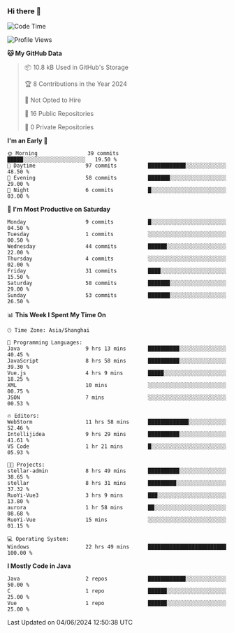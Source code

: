 ### Hi there 👋
<!--START_SECTION:waka-->
![Code Time](http://img.shields.io/badge/Code%20Time-369%20hrs%2056%20mins-blue)

![Profile Views](http://img.shields.io/badge/Profile%20Views-0-blue)

**🐱 My GitHub Data** 

> 📦 10.8 kB Used in GitHub's Storage 
 > 
> 🏆 8 Contributions in the Year 2024
 > 
> 🚫 Not Opted to Hire
 > 
> 📜 16 Public Repositories 
 > 
> 🔑 0 Private Repositories 
 > 
**I'm an Early 🐤** 

```text
🌞 Morning                39 commits          █████░░░░░░░░░░░░░░░░░░░░   19.50 % 
🌆 Daytime                97 commits          ████████████░░░░░░░░░░░░░   48.50 % 
🌃 Evening                58 commits          ███████░░░░░░░░░░░░░░░░░░   29.00 % 
🌙 Night                  6 commits           █░░░░░░░░░░░░░░░░░░░░░░░░   03.00 % 
```
📅 **I'm Most Productive on Saturday** 

```text
Monday                   9 commits           █░░░░░░░░░░░░░░░░░░░░░░░░   04.50 % 
Tuesday                  1 commits           ░░░░░░░░░░░░░░░░░░░░░░░░░   00.50 % 
Wednesday                44 commits          ██████░░░░░░░░░░░░░░░░░░░   22.00 % 
Thursday                 4 commits           ░░░░░░░░░░░░░░░░░░░░░░░░░   02.00 % 
Friday                   31 commits          ████░░░░░░░░░░░░░░░░░░░░░   15.50 % 
Saturday                 58 commits          ███████░░░░░░░░░░░░░░░░░░   29.00 % 
Sunday                   53 commits          ███████░░░░░░░░░░░░░░░░░░   26.50 % 
```


📊 **This Week I Spent My Time On** 

```text
🕑︎ Time Zone: Asia/Shanghai

💬 Programming Languages: 
Java                     9 hrs 13 mins       ██████████░░░░░░░░░░░░░░░   40.45 % 
JavaScript               8 hrs 58 mins       ██████████░░░░░░░░░░░░░░░   39.30 % 
Vue.js                   4 hrs 9 mins        █████░░░░░░░░░░░░░░░░░░░░   18.25 % 
XML                      10 mins             ░░░░░░░░░░░░░░░░░░░░░░░░░   00.75 % 
JSON                     7 mins              ░░░░░░░░░░░░░░░░░░░░░░░░░   00.53 % 

🔥 Editors: 
WebStorm                 11 hrs 58 mins      █████████████░░░░░░░░░░░░   52.46 % 
Intellijidea             9 hrs 29 mins       ██████████░░░░░░░░░░░░░░░   41.61 % 
VS Code                  1 hr 21 mins        █░░░░░░░░░░░░░░░░░░░░░░░░   05.93 % 

🐱‍💻 Projects: 
stellar-admin            8 hrs 49 mins       ██████████░░░░░░░░░░░░░░░   38.65 % 
stellar                  8 hrs 31 mins       █████████░░░░░░░░░░░░░░░░   37.32 % 
RuoYi-Vue3               3 hrs 9 mins        ███░░░░░░░░░░░░░░░░░░░░░░   13.80 % 
aurora                   1 hr 58 mins        ██░░░░░░░░░░░░░░░░░░░░░░░   08.68 % 
RuoYi-Vue                15 mins             ░░░░░░░░░░░░░░░░░░░░░░░░░   01.15 % 

💻 Operating System: 
Windows                  22 hrs 49 mins      █████████████████████████   100.00 % 
```

**I Mostly Code in Java** 

```text
Java                     2 repos             ████████████░░░░░░░░░░░░░   50.00 % 
C                        1 repo              ██████░░░░░░░░░░░░░░░░░░░   25.00 % 
Vue                      1 repo              ██████░░░░░░░░░░░░░░░░░░░   25.00 % 
```




 Last Updated on 04/06/2024 12:50:38 UTC
<!--END_SECTION:waka-->
<!--
**0Cherish/0Cherish** is a ✨ _special_ ✨ repository because its `README.md` (this file) appears on your GitHub profile.

Here are some ideas to get you started:

- 🔭 I’m currently working on ...
- 🌱 I’m currently learning ...
- 👯 I’m looking to collaborate on ...
- 🤔 I’m looking for help with ...
- 💬 Ask me about ...
- 📫 How to reach me: ...
- 😄 Pronouns: ...
- ⚡ Fun fact: ...
-->
